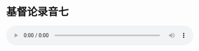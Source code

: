 # 基督论录音七

<audio style="width: 100%;" preload="false" controls controlslist="nodownload"><source src="http://file.simai.life/audio/mp3/old/27398.mp3" type="audio/mpeg">Your browser does not support the audio element.</audio>


